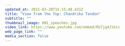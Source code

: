 ```yaml
---
updated_at: 2021-03-29T15:15:48.431Z
title: "View from the Top: Chandrika Tandon"
subtitle: ""
thumbnail_image: 001_speeches.jpg
video_link: https://www.youtube.com/embed/RU7jg4Jikic
web_page_link: ""
media_section: false
---
```

